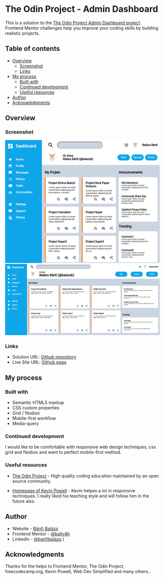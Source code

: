 # The Odin Project - Admin Dashboard

This is a solution to the [The Odin Project Admin Dashboard project](https://www.theodinproject.com/lessons/node-path-intermediate-html-and-css-admin-dashboard). Frontend Mentor challenges help you improve your coding skills by building realistic projects. 

## Table of contents

- [Overview](#overview)
  - [Screenshot](#screenshot)
  - [Links](#links)
- [My process](#my-process)
  - [Built with](#built-with)
  - [Continued development](#continued-development)
  - [Useful resources](#useful-resources)
- [Author](#author)
- [Acknowledgments](#acknowledgments)


## Overview

### Screenshot

![Mobile screenshot](./images/mobile.png)
![Desktop screenshot](./images/desktop.png)


### Links

- Solution URL: [Github repository](https://github.com/BalazsBanfi/TOP-Admin-Dashboard)
- Live Site URL: [Github page](https://balazsbanfi.github.io/TOP-Admin-Dashboard)

## My process

### Built with

- Semantic HTML5 markup
- CSS custom properties
- Grid / flexbox
- Mobile-first workflow
- Media-query


### Continued development

I would like to be comfortable with responsive web design techniques, css grid and flexbox and want to perfect mobile-first method.


### Useful resources

- [The Odin Project](https://www.theodinproject.com/dashboard/) - High quality coding education maintained by an open source community.

- [Homepage of Kevin Powell](https://www.kevinpowell.co/) - Kevin helpes a lot in responsive techniques. I really liked his teaching style and will follow him in the future also.


## Author

- Website - [Bánfi Balázs](https://github.com/BalazsBanfi)
- Frontend Mentor - [@bally4h](https://www.frontendmentor.io/profile/bally4h)
- Linkedin - [@banfibalazs](https://www.linkedin.com/in/banfibalazs/)
)

## Acknowledgments

Thanks for the helps to Frontend Mentor, The Odin Project, freecodecamp.org, Kevin Powell, Web Dev Simplified and many others..